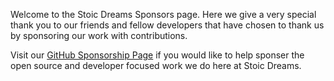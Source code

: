 <webui-data data-page-title="A special thank you to our sponsors" data-page-subtitle=""></webui-data>

<webui-page-segment>

Welcome to the Stoic Dreams Sponsors page. Here we give a very special thank you to our friends and fellow developers that have chosen to thank us by sponsoring our work with contributions.

Visit our [GitHub Sponsorship Page](https://github.com/sponsors/stoicdreams) if you would like to help sponser the open source and developer focused work we do here at Stoic Dreams.

</webui-page-segment>
